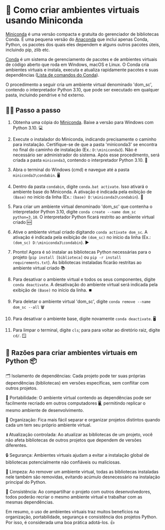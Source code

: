 # 🐍 Como criar ambientes virtuais usando Miniconda 


[Miniconda](https://docs.conda.io/en/latest/miniconda.html) é uma versão compacta e gratuita do gerenciador de bibliotecas Conda. É uma pequena versão do [Anaconda](https://www.anaconda.com/about-us) que inclui apenas Conda, Python, os pacotes dos quais eles dependem e alguns outros pacotes úteis, incluindo pip, zlib etc.

[Conda](https://docs.conda.io/projects/conda/en/stable/) é um sistema de gerenciamento de pacotes e de ambientes virtuais de código aberto que roda em Windows, macOS e Linux. O Conda cria ambientes virtuais e instala, executa e atualiza rapidamente pacotes e suas dependências ([Lista de comandos do Conda](https://docs.conda.io/projects/conda/en/4.6.0/_downloads/52a95608c49671267e40c689e0bc00ca/conda-cheatsheet.pdf)).

O procedimento a seguir cria um ambiente virtual denominado 'dom_sc', contendo o interpretador Python 3.10, que pode ser executado em qualquer pasta, incluindo pendrive e hd externo.
 
## 🚶‍♂️ Passo a passo

1) Obtenha uma cópia do [Miniconda](https://docs.conda.io/en/latest/miniconda.html). Baixe a versão para Windows com Python 3.10. 💻

2) Execute o instalador do Miniconda, indicando precisamente o caminho para instalação. Certifique-se de que a pasta 'miniconda3' se encontra no final do caminho de instalação (Ex.: `D:\miniconda3`). Não é necessário ser administrador do sistema. Após esse procedimento, será criada a pasta `miniconda3`, contendo o interpretador Python 3.10. 📁

3) Abra o terminal do Windows (cmd) e navegue até a pasta `miniconda3\condabin`. 🖥 

4) Dentro da pasta `condabin`, digite `conda.bat activate`. Isso ativará o ambiente base do Miniconda. A ativação é indicada pela exibição de `(Base)` no início da linha (Ex.: `(base) D:\miniconda3\condabin`). 🐍

5) Para criar um ambiente virtual denominado 'dom_sc' que contenha o interpretador Python 3.10, digite `conda create --name dom_sc python=3.10`. O interpretador Python ficará restrito ao ambiente virtual criado 🆕

6) Ative o ambiente virtual criado digitando `conda activate dom_sc`. A ativação é indicada pela exibição de `(dom_sc)` no início da linha (Ex.: `(dom_sc) D:\miniconda3\condabin`). ▶️

7) Pronto! Agora é só instalar as bibliotecas Python necessárias para o projeto (`pip install [biblioteca]` ou `pip -r install requirements.txt`). As bibliotecas instaladas ficarão restritas ao ambiente virtual criado 📚

8) Para desativar o ambiente virtual e todos os seus componentes, digite `conda deactivate`. A desativação do ambiente virtual será indicada pela exibição de `(Base)` no início da linha. ⏹️

9) Para deletar o ambiente virtual 'dom_sc', digite `conda remove --name dom_sc --all` 🗑️

10) Para desativar o ambiente base, digite novamente `conda deactivate`. 🖥️

11) Para limpar o terminal, digite `cls`; para para voltar ao diretório raiz, digite `cd/`. 🪟

## 🐍 Razões para criar ambientes virtuais em Python 📦 

🗂️ Isolamento de dependências: Cada projeto pode ter suas próprias dependências (bibliotecas) em versões específicas, sem conflitar com outros projetos.

🚚 Portabilidade: O ambiente virtual contendo as dependências pode ser facilmente recriado em outros computadores 🖥️, permitindo replicar o mesmo ambiente de desenvolvimento.

📁 Organização: Fica mais fácil separar e organizar projetos distintos quando cada um tem seu próprio ambiente virtual. 

⏫ Atualização controlada: Ao atualizar as bibliotecas de um projeto, você não afeta bibliotecas de outros projetos que dependem de versões diferentes.

🔒 Segurança: Ambientes virtuais ajudam a evitar a instalação global de bibliotecas potencialmente não confiáveis ou maliciosas.

🧹 Limpeza: Ao remover um ambiente virtual, todas as bibliotecas instaladas nele também são removidas, evitando acúmulo desnecessário na instalação principal do Python.

🤝 Consistência: Ao compartilhar o projeto com outros desenvolvedores, todos poderão recriar o mesmo ambiente virtual e trabalhar com as mesmas dependências.

Em resumo, o uso de ambientes virtuais traz muitos benefícios na organização, portabilidade, segurança e consistência dos projetos Python. Por isso, é considerada uma boa prática adotá-los. 👍
